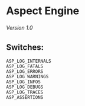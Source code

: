 # Aspect Engine
###### Version 1.0

## Switches:
```
ASP_LOG_INTERNALS
ASP_LOG_FATALS
ASP_LOG_ERRORS
ASP_LOG_WARNINGS
ASP_LOG_INFOS
ASP_LOG_DEBUGS
ASP_LOG_TRACES
ASP_ASSERTIONS
```